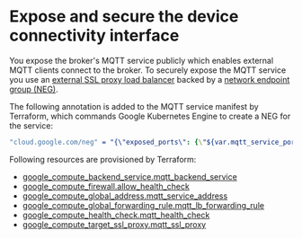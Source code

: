 # Expose and secure the device connectivity interface
You expose the broker's MQTT service publicly which enables external MQTT clients connect to the broker.
To securely expose the MQTT service you use an [external SSL proxy load balancer](https://cloud.google.com/load-balancing/docs/ssl) backed by a [network endpoint group (NEG)](https://cloud.google.com/load-balancing/docs/negs).


The following annotation is added to the MQTT service manifest by Terraform, which commands Google Kubernetes Engine to create a NEG for the service:

```yaml
"cloud.google.com/neg" = "{\"exposed_ports\": {\"${var.mqtt_service_port}\":{\"name\": \"${var.mqtt_tcp_neg_id}\"}}}"

```
Following resources are provisioned by Terraform:

* [google_compute_backend_service.mqtt_backend_service](https://registry.terraform.io/providers/hashicorp/google/latest/docs/resources/compute_backend_service)
* [google_compute_firewall.allow_health_check](https://registry.terraform.io/providers/hashicorp/google/latest/docs/resources/compute_firewall)
* [google_compute_global_address.mqtt_service_address](https://registry.terraform.io/providers/hashicorp/google/latest/docs/resources/compute_global_address)
* [google_compute_global_forwarding_rule.mqtt_lb_forwarding_rule](https://registry.terraform.io/providers/hashicorp/google/latest/docs/resources/compute_global_forwarding_rule)
* [google_compute_health_check.mqtt_health_check](https://registry.terraform.io/providers/hashicorp/google/latest/docs/resources/compute_health_check)
* [google_compute_target_ssl_proxy.mqtt_ssl_proxy](https://registry.terraform.io/providers/hashicorp/google/latest/docs/resources/compute_target_ssl_proxy)
